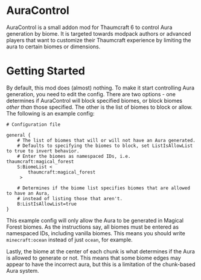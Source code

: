# AuraControl
AuraControl is a small addon mod for Thaumcraft 6 to control Aura generation by biome. It is targeted towards modpack authors or advanced players that want to customize their Thaumcraft experience by limiting the aura to certain biomes or dimensions.

# Getting Started
By default, this mod does (almost) nothing. To make it start controlling Aura generation, you need to edit the config. There are two options - one determines if AuraControl will block specified biomes, or block biomes *other than* those specified. The other is the list of biomes to block or allow. The following is an example config:
```
# Configuration file

general {
    # The list of biomes that will or will not have an Aura generated.
    # Defaults to specifying the biomes to block, set ListIsAllowList to true to invert behavior.
    # Enter the biomes as namespaced IDs, i.e. thaumcraft:magical_forest
    S:BiomeList <
        thaumcraft:magical_forest
     >

    # Determines if the biome list specifies biomes that are allowed to have an Aura,
    # instead of listing those that aren't.
    B:ListIsAllowList=true
}
```
This example config will only allow the Aura to be generated in Magical Forest biomes. As the instructions say, all biomes must be entered as namespaced IDs, including vanilla biomes. This means you should write `minecraft:ocean` instead of just `ocean`, for example.

Lastly, the biome at the center of each chunk is what determines if the Aura is allowed to generate or not. This means that some biome edges may appear to have the incorrect aura, but this is a limitation of the chunk-based Aura system.
